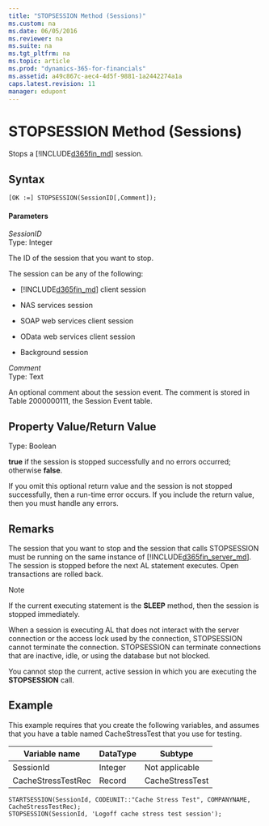 ```yaml
---
title: "STOPSESSION Method (Sessions)"
ms.custom: na
ms.date: 06/05/2016
ms.reviewer: na
ms.suite: na
ms.tgt_pltfrm: na
ms.topic: article
ms.prod: "dynamics-365-for-financials"
ms.assetid: a49c867c-aec4-4d5f-9881-1a2442274a1a
caps.latest.revision: 11
manager: edupont
---
```

# STOPSESSION Method (Sessions)
Stops a [!INCLUDE[d365fin_md](../includes/d365fin_md.md)] session.  

## Syntax  

```  
[OK :=] STOPSESSION(SessionID[,Comment]);  
```  

#### Parameters  
 *SessionID*  
 Type: Integer  

 The ID of the session that you want to stop.  

 The session can be any of the following:  

<!--
-   [!INCLUDE[nav_windows](../includes/nav_windows_md.md)] session  

-   [!INCLUDE[d365fin_web_md](../includes/d365fin_web_md.md)] session  
-->
-   [!INCLUDE[d365fin_md](../includes/d365fin_md.md)] client session  

-   NAS services session  

-   SOAP web services client session  

-   OData web services client session  

-   Background session  

 *Comment*  
 Type: Text  

 An optional comment about the session event. The comment is stored in Table 2000000111, the Session Event table.  

## Property Value/Return Value  
 Type: Boolean  

 **true** if the session is stopped successfully and no errors occurred; otherwise **false**.  

 If you omit this optional return value and the session is not stopped successfully, then a run-time error occurs. If you include the return value, then you must handle any errors.  

## Remarks  
 The session that you want to stop and the session that calls STOPSESSION must be running on the same instance of [!INCLUDE[d365fin_server_md](../includes/d365fin_server_md.md)]. The session is stopped before the next AL statement executes. Open transactions are rolled back.  

> [!NOTE]  
>  If the current executing statement is the **SLEEP** method, then the session is stopped immediately.  

 When a session is executing AL that does not interact with the server connection or the access lock used by the connection, STOPSESSION cannot terminate the connection. STOPSESSION can terminate connections that are inactive, idle, or using the database but not blocked.  

 You cannot stop the current, active session in which you are executing the **STOPSESSION** call.  

## Example  
 This example requires that you create the following variables, and assumes that you have a table named CacheStressTest that you use for testing.  

|Variable name|DataType|Subtype|  
|-------------------|--------------|-------------|  
|SessionId|Integer|Not applicable|  
|CacheStressTestRec|Record|CacheStressTest|  

```  
STARTSESSION(SessionId, CODEUNIT::"Cache Stress Test", COMPANYNAME, CacheStressTestRec);  
STOPSESSION(SessionId, 'Logoff cache stress test session');  

```
